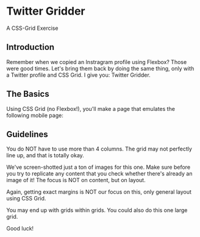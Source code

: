# Twitter Gridder

A CSS-Grid Exercise

## Introduction

Remember when we copied an Instragram profile using Flexbox? Those were good times. Let's bring them back by doing the same thing, only with a Twitter profile and CSS Grid. I give you: Twitter Gridder.

## The Basics

Using CSS Grid (no Flexbox!), you'll make a page that emulates the following mobile page:

## Guidelines

You do NOT have to use more than 4 columns. The grid may not perfectly line up, and that is totally okay. 

We've screen-shotted just a ton of images for this one. Make sure before you try to replicate any content that you check whether there's already an image of it! The focus is NOT on content, but on layout.

Again, getting exact margins is NOT our focus on this, only general layout using CSS Grid.

You may end up with grids within grids. You could also do this one large grid.

Good luck!
